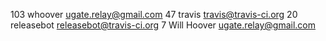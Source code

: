    103	whoover <ugate.relay@gmail.com>
    47	travis <travis@travis-ci.org>
    20	releasebot <releasebot@travis-ci.org>
     7	Will Hoover <ugate.relay@gmail.com>
